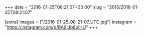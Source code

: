 +++
date = "2016-01-25T08:21:07+00:00"
slug = "2016/2016-01-25T08:21:07"

[extra]
images = ["/2016-01-25_08-21-07_UTC.jpg"]
instagram = "https://instagram.com/p/BA9IJb8oIHU"
+++
